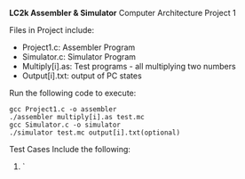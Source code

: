 **LC2k Assembler & Simulator**
Computer Architecture Project 1

Files in Project include:
- Project1.c: Assembler Program
- Simulator.c: Simulator Program
- Multiply[i].as: Test programs - all multiplying two numbers
- Output[i].txt: output of PC states

Run the following code to execute:
```
gcc Project1.c -o assembler
./assembler multiply[i].as test.mc
gcc Simulator.c -o simulator
./simulator test.mc output[i].txt(optional)

```

Test Cases Include the following:
1) `
